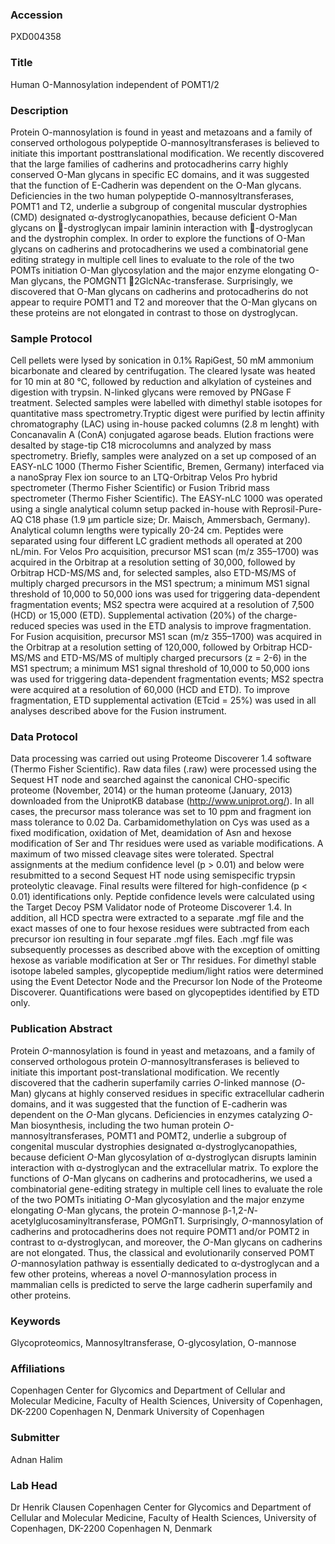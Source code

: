 ### Accession
PXD004358

### Title
Human O-Mannosylation independent of POMT1/2

### Description
Protein O-mannosylation is found in yeast and metazoans and a family of conserved orthologous polypeptide O-mannosyltransferases is believed to initiate this important posttranslational modification. We recently discovered that the large families of cadherins and protocadherins carry highly conserved O-Man glycans in specific EC domains, and it was suggested that the function of E-Cadherin was dependent on the O-Man glycans. Deficiencies in the two human polypeptide O-mannosyltransferases, POMT1 and T2, underlie a subgroup of congenital muscular dystrophies (CMD) designated α-dystroglycanopathies, because deficient O-Man glycans on -dystroglycan impair laminin interaction with -dystroglycan and the dystrophin complex. In order to explore the functions of O-Man glycans on cadherins and protocadherins we used a combinatorial gene editing strategy in multiple cell lines to evaluate to the role of the two POMTs initiation O-Man glycosylation and the major enzyme elongating O-Man glycans, the POMGNT1 2GlcNAc-transferase. Surprisingly, we discovered that O-Man glycans on cadherins and protocadherins do not appear to require POMT1 and T2 and moreover that the O-Man glycans on these proteins are not elongated in contrast to those on dystroglycan.

### Sample Protocol
Cell pellets were lysed by sonication in 0.1% RapiGest, 50 mM ammonium bicarbonate and cleared by centrifugation. The cleared lysate was heated for 10 min at 80 °C, followed by reduction and alkylation of cysteines and digestion with trypsin. N-linked glycans were removed by PNGase F treatment. Selected samples were labelled with dimethyl stable isotopes for quantitative mass spectrometry.Tryptic digest were purified by lectin affinity chromatography (LAC) using in-house packed columns (2.8 m lenght) with Concanavalin A (ConA) conjugated agarose beads. Elution fractions were desalted by stage-tip C18 microcolumns and analyzed by mass spectrometry.  Briefly, samples were analyzed on a set up composed of an EASY-nLC 1000 (Thermo Fisher Scientific, Bremen, Germany) interfaced via a nanoSpray Flex ion source to an LTQ-Orbitrap Velos Pro hybrid spectrometer (Thermo Fisher Scientific) or Fusion Tribrid mass spectrometer (Thermo Fisher Scientific). The EASY-nLC 1000 was operated using a single analytical column setup packed in-house with Reprosil-Pure-AQ C18 phase (1.9 μm particle size; Dr. Maisch, Ammersbach, Germany). Analytical column lengths were typically 20-24 cm. Peptides were separated using four different LC gradient methods all operated at 200 nL/min.  For Velos Pro acquisition, precursor MS1 scan (m/z 355–1700) was acquired in the Orbitrap at a resolution setting of 30,000, followed by Orbitrap HCD-MS/MS and, for selected samples, also ETD-MS/MS of multiply charged precursors in the MS1 spectrum; a minimum MS1 signal threshold of 10,000 to 50,000 ions was used for triggering data-dependent fragmentation events; MS2 spectra were acquired at a resolution of 7,500 (HCD) or 15,000 (ETD). Supplemental activation (20%) of the charge-reduced species was used in the ETD analysis to improve fragmentation. For Fusion acquisition, precursor MS1 scan (m/z 355–1700) was acquired in the Orbitrap at a resolution setting of 120,000, followed by Orbitrap HCD-MS/MS and ETD-MS/MS of multiply charged precursors (z = 2-6) in the MS1 spectrum; a minimum MS1 signal threshold of 10,000 to 50,000 ions was used for triggering data-dependent fragmentation events; MS2 spectra were acquired at a resolution of 60,000 (HCD and ETD). To improve fragmentation, ETD supplemental activation (ETcid = 25%) was used in all analyses described above for the Fusion instrument.

### Data Protocol
Data processing was carried out using Proteome Discoverer 1.4 software (Thermo Fisher Scientific). Raw data files (.raw) were processed using the Sequest HT node and searched against the canonical CHO-specific proteome (November, 2014) or the human proteome (January, 2013) downloaded from the UniprotKB database (http://www.uniprot.org/). In all cases, the precursor mass tolerance was set to 10 ppm and fragment ion mass tolerance to 0.02 Da. Carbamidomethylation on Cys was used as a fixed modification, oxidation of Met, deamidation of Asn and hexose modification of Ser and Thr residues were used as variable modifications. A maximum of two missed cleavage sites were tolerated. Spectral assignments at the medium confidence level (p > 0.01) and below were resubmitted to a second Sequest HT node using semispecific trypsin proteolytic cleavage. Final results were filtered for high-confidence (p < 0.01) identifications only. Peptide confidence levels were calculated using the Target Decoy PSM Validator node of Proteome Discoverer 1.4. In addition, all HCD spectra were extracted to a separate .mgf file and the exact masses of one to four hexose residues were subtracted from each precursor ion resulting in four separate .mgf files. Each .mgf file was subsequently processes as described above with the exception of omitting hexose as variable modification at Ser or Thr residues. For dimethyl stable isotope labeled samples, glycopeptide medium/light ratios were determined using the Event Detector Node and the Precursor Ion Node of the Proteome Discoverer. Quantifications were based on glycopeptides identified by ETD only.

### Publication Abstract
Protein <i>O-</i>mannosylation is found in yeast and metazoans, and a family of conserved orthologous protein <i>O-</i>mannosyltransferases is believed to initiate this important post-translational modification. We recently discovered that the cadherin superfamily carries <i>O-</i>linked mannose (<i>O</i>-Man) glycans at highly conserved residues in specific extracellular cadherin domains, and it was suggested that the function of E-cadherin was dependent on the <i>O-</i>Man glycans. Deficiencies in enzymes catalyzing <i>O-</i>Man biosynthesis, including the two human protein <i>O-</i>mannosyltransferases, POMT1 and POMT2, underlie a subgroup of congenital muscular dystrophies designated &#x3b1;-dystroglycanopathies, because deficient <i>O-</i>Man glycosylation of &#x3b1;-dystroglycan disrupts laminin interaction with &#x3b1;-dystroglycan and the extracellular matrix. To explore the functions of <i>O-</i>Man glycans on cadherins and protocadherins, we used a combinatorial gene-editing strategy in multiple cell lines to evaluate the role of the two POMTs initiating <i>O-</i>Man glycosylation and the major enzyme elongating <i>O-</i>Man glycans, the protein <i>O-</i>mannose &#x3b2;-1,2-<i>N</i>-acetylglucosaminyltransferase, POMGnT1. Surprisingly, <i>O-</i>mannosylation of cadherins and protocadherins does not require POMT1 and/or POMT2 in contrast to &#x3b1;-dystroglycan, and moreover, the <i>O-</i>Man glycans on cadherins are not elongated. Thus, the classical and evolutionarily conserved POMT <i>O-</i>mannosylation pathway is essentially dedicated to &#x3b1;-dystroglycan and a few other proteins, whereas a novel <i>O-</i>mannosylation process in mammalian cells is predicted to serve the large cadherin superfamily and other proteins.

### Keywords
Glycoproteomics, Mannosyltransferase, O-glycosylation, O-mannose

### Affiliations
Copenhagen Center for Glycomics and Department of Cellular and Molecular Medicine, Faculty of Health Sciences, University of Copenhagen, DK-2200 Copenhagen N, Denmark
University of Copenhagen

### Submitter
Adnan Halim

### Lab Head
Dr Henrik Clausen
Copenhagen Center for Glycomics and Department of Cellular and Molecular Medicine, Faculty of Health Sciences, University of Copenhagen, DK-2200 Copenhagen N, Denmark


